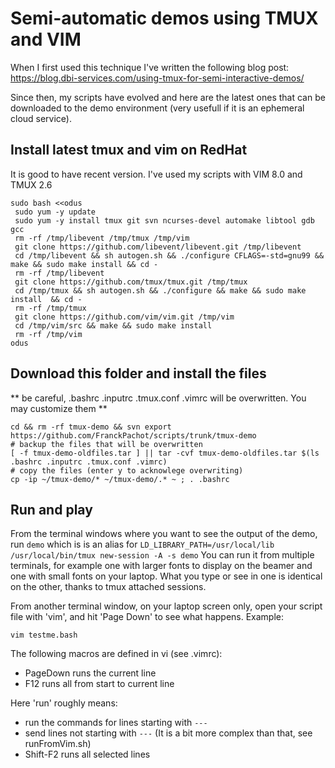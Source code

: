 # Semi-automatic demos using TMUX and VIM

When I first used this technique I've written the following blog post:
https://blog.dbi-services.com/using-tmux-for-semi-interactive-demos/

Since then, my scripts have evolved and here are the latest ones that can be downloaded to the demo environment (very usefull if it is an ephemeral cloud service).

## Install latest tmux and vim on RedHat 
It is good to have recent version. I've used my scripts with VIM 8.0 and TMUX 2.6

```
sudo bash <<odus
 sudo yum -y update
 sudo yum -y install tmux git svn ncurses-devel automake libtool gdb gcc
 rm -rf /tmp/libevent /tmp/tmux /tmp/vim
 git clone https://github.com/libevent/libevent.git /tmp/libevent
 cd /tmp/libevent && sh autogen.sh && ./configure CFLAGS=-std=gnu99 && make && sudo make install && cd -
 rm -rf /tmp/libevent
 git clone https://github.com/tmux/tmux.git /tmp/tmux
 cd /tmp/tmux && sh autogen.sh && ./configure && make && sudo make install  && cd -
 rm -rf /tmp/tmux
 git clone https://github.com/vim/vim.git /tmp/vim
 cd /tmp/vim/src && make && sudo make install
 rm -rf /tmp/vim
odus
```
## Download this folder and install the files
** be careful, .bashrc .inputrc .tmux.conf .vimrc will be overwritten. You may customize them **

```
cd && rm -rf tmux-demo && svn export https://github.com/FranckPachot/scripts/trunk/tmux-demo
# backup the files that will be overwritten
[ -f tmux-demo-oldfiles.tar ] || tar -cvf tmux-demo-oldfiles.tar $(ls .bashrc .inputrc .tmux.conf .vimrc)
# copy the files (enter y to acknowlege overwriting)
cp -ip ~/tmux-demo/* ~/tmux-demo/.* ~ ; . .bashrc
```

## Run and play

From the terminal windows where you want to see the output of the demo, run `demo` which is is an alias for `LD_LIBRARY_PATH=/usr/local/lib /usr/local/bin/tmux new-session -A -s demo`
You can run it from multiple terminals, for example one with larger fonts to display on the beamer and one with small fonts on your laptop. What you type or see in one is identical on the other, thanks to tmux attached sessions.

From another terminal window, on your laptop screen only, open your script file with 'vim', and hit 'Page Down' to see what happens.
Example:
```
vim testme.bash
```
The following macros are defined in vi (see .vimrc):
 - PageDown runs the current line
 - F12 runs all from start to current line
 
Here 'run' roughly means:
 - run the commands for lines starting with `---`
 - send lines not starting with `---` (It is a bit more complex than that, see runFromVim.sh) 
 - Shift-F2 runs all selected lines

